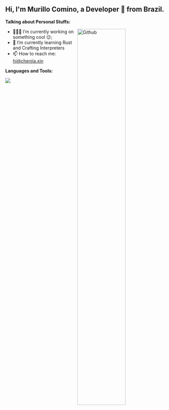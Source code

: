<!-- Your title -->
## Hi, I'm Murillo Comino, a Developer 🚀 from Brazil.

<!-- Your badges
You can use the website to generate badges: https://shields.io/
-->

<!-- Talking about you -->
**Talking about Personal Stuffs:**

<!-- Any image aligned to the right. Beware the width -->
<img width="55%" align="right" alt="Github" src="https://raw.githubusercontent.com/onimur/.github/master/.resources/git-header.svg" />

- 👨🏽‍💻 I’m currently working on something cool 😉;
- 🌱 I’m currently learning Rust and Crafting Interpreters
- 📫 How to reach me: hi@chenjia.xin


**Languages and Tools:** 

<!-- Your github readme stats
You can use this api: https://github.com/anuraghazra/github-readme-stats
-->
![](https://api.iconify.design/skill-icons:vite-light.svg)
